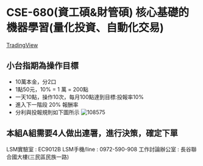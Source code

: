 # CSE-680(資工碩&amp;財管碩) 核心基礎的機器學習(量化投資、自動化交易)

[TradingView](https://tw.tradingview.com/)

## 小台指期為操作目標
- 10萬本金，分2口
- 1點50元，10% = 1 萬 = 200點
- 一天10點，操作10次，每月100點達到目標:投報率10%
- 進入下一階段 20% 報酬率
- 分利與投報規則如下圖所示
![108575](https://user-images.githubusercontent.com/72643996/224004010-afb016c2-f705-4888-9f1c-c5e94c2cbc4c.jpg)

## 本組A組需要4人做出連署，進行決策，確定下單
LSM實驗室 : EC9012B
LSM手機/line : 0972-590-908
工作討論辦公室 : 長谷聯合國大樓(三民區民族一路)

